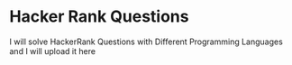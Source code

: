# Hacker Rank Questions 
I will solve HackerRank Questions with Different Programming Languages and I will upload it here 

